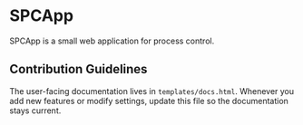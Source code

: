 # SPCApp

SPCApp is a small web application for process control.

## Contribution Guidelines

The user-facing documentation lives in `templates/docs.html`. Whenever you add new features or modify settings, update this file so the documentation stays current.

